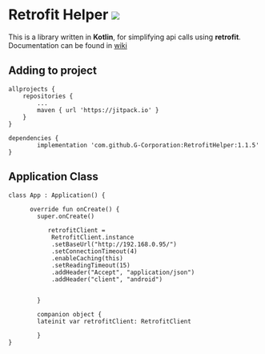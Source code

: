 # Retrofit Helper [![](https://jitpack.io/v/G-Corporation/RetrofitHelper.svg)](https://jitpack.io/#G-Corporation/RetrofitHelper)  
This is a library written in __Kotlin__, for simplifying api calls using __retrofit__.  
Documentation can be found in [wiki](https://github.com/G-Corporation/RetrofitHelper/wiki)

## Adding to project
	allprojects {
		repositories {
			...
			maven { url 'https://jitpack.io' }
		}
	}

	dependencies {
	        implementation 'com.github.G-Corporation:RetrofitHelper:1.1.5'
	}

## Application Class

	class App : Application() {

		  override fun onCreate() {
			super.onCreate()

		       retrofitClient =
			    RetrofitClient.instance
				.setBaseUrl("http://192.168.0.95/")
				.setConnectionTimeout(4)
				.enableCaching(this)
				.setReadingTimeout(15)
				.addHeader("Accept", "application/json")
				.addHeader("client", "android")


		    }

		    companion object {
			lateinit var retrofitClient: RetrofitClient

		    }
	}




